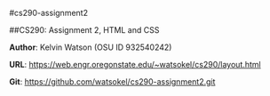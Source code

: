 #cs290-assignment2

##CS290: Assignment 2, HTML and CSS

**Author**: Kelvin Watson (OSU ID 932540242)

**URL**: https://web.engr.oregonstate.edu/~watsokel/cs290/layout.html

**Git**: https://github.com/watsokel/cs290-assignment2.git